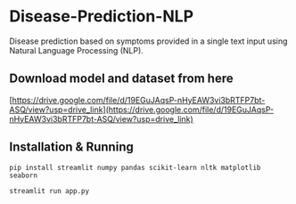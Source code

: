 # Disease-Prediction-NLP
Disease prediction based on symptoms provided in a single text input using Natural Language Processing (NLP).

## Download model and dataset from here
[https://drive.google.com/file/d/19EGuJAqsP-nHyEAW3vi3bRTFP7bt-ASQ/view?usp=drive_link](https://drive.google.com/file/d/19EGuJAqsP-nHyEAW3vi3bRTFP7bt-ASQ/view?usp=drive_link) 

## Installation & Running

```
pip install streamlit numpy pandas scikit-learn nltk matplotlib seaborn
```

```
streamlit run app.py
```
